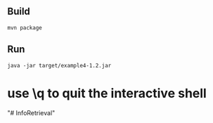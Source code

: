 
## Build

```mvn package```

## Run

```java -jar target/example4-1.2.jar```

# use \q to quit the interactive shell
"# InfoRetrieval" 
